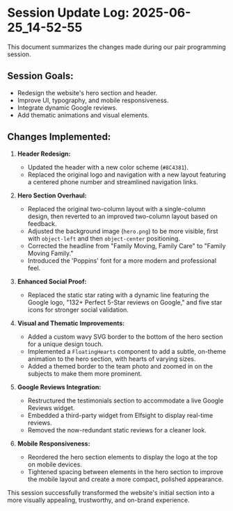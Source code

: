 # Session Update Log: 2025-06-25_14-52-55

This document summarizes the changes made during our pair programming session.

## Session Goals:
- Redesign the website's hero section and header.
- Improve UI, typography, and mobile responsiveness.
- Integrate dynamic Google reviews.
- Add thematic animations and visual elements.

## Changes Implemented:

1.  **Header Redesign:**
    *   Updated the header with a new color scheme (`#8C4381`).
    *   Replaced the original logo and navigation with a new layout featuring a centered phone number and streamlined navigation links.

2.  **Hero Section Overhaul:**
    *   Replaced the original two-column layout with a single-column design, then reverted to an improved two-column layout based on feedback.
    *   Adjusted the background image (`hero.png`) to be more visible, first with `object-left` and then `object-center` positioning.
    *   Corrected the headline from "Family Moving, Family Care" to "Family Moving Family."
    *   Introduced the 'Poppins' font for a more modern and professional feel.

3.  **Enhanced Social Proof:**
    *   Replaced the static star rating with a dynamic line featuring the Google logo, "132+ Perfect 5-Star reviews on Google," and five star icons for stronger social validation.

4.  **Visual and Thematic Improvements:**
    *   Added a custom wavy SVG border to the bottom of the hero section for a unique design touch.
    *   Implemented a `FloatingHearts` component to add a subtle, on-theme animation to the hero section, with hearts of varying sizes.
    *   Added a themed border to the team photo and zoomed in on the subjects to make them more prominent.

5.  **Google Reviews Integration:**
    *   Restructured the testimonials section to accommodate a live Google Reviews widget.
    *   Embedded a third-party widget from Elfsight to display real-time reviews.
    *   Removed the now-redundant static reviews for a cleaner look.

6.  **Mobile Responsiveness:**
    *   Reordered the hero section elements to display the logo at the top on mobile devices.
    *   Tightened spacing between elements in the hero section to improve the mobile layout and create a more compact, polished appearance.

This session successfully transformed the website's initial section into a more visually appealing, trustworthy, and on-brand experience. 